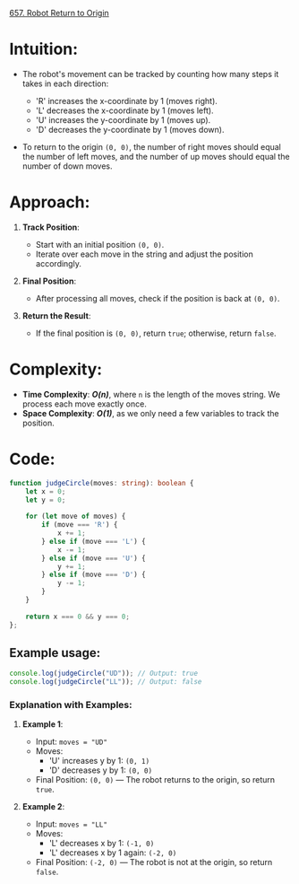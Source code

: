 [657. Robot Return to Origin](https://leetcode.com/problems/robot-return-to-origin/)

# Intuition:

- The robot's movement can be tracked by counting how many steps it takes in each direction:
  - 'R' increases the x-coordinate by 1 (moves right).
  - 'L' decreases the x-coordinate by 1 (moves left).
  - 'U' increases the y-coordinate by 1 (moves up).
  - 'D' decreases the y-coordinate by 1 (moves down).

- To return to the origin `(0, 0)`, the number of right moves should equal the number of left moves, and the number of up moves should equal the number of down moves.

# Approach:

1. **Track Position**:
   - Start with an initial position `(0, 0)`.
   - Iterate over each move in the string and adjust the position accordingly.

2. **Final Position**:
   - After processing all moves, check if the position is back at `(0, 0)`.

3. **Return the Result**:
   - If the final position is `(0, 0)`, return `true`; otherwise, return `false`.

# Complexity:

- **Time Complexity**: ***O(n)***, where `n` is the length of the moves string. We process each move exactly once.
- **Space Complexity**: ***O(1)***, as we only need a few variables to track the position.

# Code:

```typescript
function judgeCircle(moves: string): boolean {
    let x = 0;
    let y = 0;
    
    for (let move of moves) {
        if (move === 'R') {
            x += 1;
        } else if (move === 'L') {
            x -= 1;
        } else if (move === 'U') {
            y += 1;
        } else if (move === 'D') {
            y -= 1;
        }
    }
    
    return x === 0 && y === 0;
};

```

## Example usage:

```typescript
console.log(judgeCircle("UD")); // Output: true
console.log(judgeCircle("LL")); // Output: false
```

### Explanation with Examples:

1. **Example 1**: 
   - Input: `moves = "UD"`
   - Moves: 
     - 'U' increases y by 1: `(0, 1)`
     - 'D' decreases y by 1: `(0, 0)`
   - Final Position: `(0, 0)` — The robot returns to the origin, so return `true`.

2. **Example 2**:
   - Input: `moves = "LL"`
   - Moves:
     - 'L' decreases x by 1: `(-1, 0)`
     - 'L' decreases x by 1 again: `(-2, 0)`
   - Final Position: `(-2, 0)` — The robot is not at the origin, so return `false`.